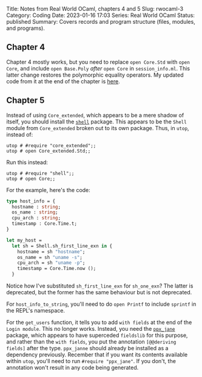 Title: Notes from Real World OCaml, chapters 4 and 5
Slug: rwocaml-3
Category: Coding
Date: 2023-01-16 17:03
Series: Real World OCaml
Status: published
Summary: Covers records and program structure (files, modules, and programs).

## Chapter 4

Chapter 4 mostly works, but you need to replace `open Core.Std` with `open Core`, and include `open Base.Poly` _after_ `open Core` in `session_info.ml`. This latter change restores the polymorphic equality operators. My updated code from it at the end of the chapter is [here](https://github.com/kgaughan/learning/tree/master/0015-real-world-ocaml/ch04).

## Chapter 5

Instead of using `Core_extended`, which appears to be a mere shadow of itself, you should install the [`shell`](https://ocaml.org/p/shell/v0.14.0/doc/Shell/) package. This appears to be the `Shell` module from `Core_extended` broken out to its own package. Thus, in `utop`, instead of:

``` { use_pygments=false }
utop # #require "core_extended";;
utop # open Core_extended.Std;;
```

Run this instead:

``` { use_pygments=false }
utop # #require "shell";;
utop # open Core;;
```

For the example, here's the code:

```ocaml
type host_info = {
  hostname : string;
  os_name : string;
  cpu_arch : string;
  timestamp : Core.Time.t;
}

let my_host =
  let sh = Shell.sh_first_line_exn in {
    hostname = sh "hostname";
    os_name = sh "uname -s";
    cpu_arch = sh "uname -p";
    timestamp = Core.Time.now ();
  }
```

Notice how I've substituted `sh_first_line_exn` for `sh_one_exn`? The latter is deprecated, but the former has the same behaviour but is not deprecated.

For `host_info_to_string`, you'll need to do `open Printf` to include `sprintf` in the REPL's namespace.

For the `get_users` function, it tells you to add `with fields` at the end of the `Login module`. This no longer works. Instead, you need the [`ppx_jane`](https://opam.ocaml.org/packages/ppx_jane/) package, which appears to have superceded `fieldslib` for this purpose, and rather than the `with fields`, you put the annotation `[@@deriving fields]` after the type. `ppx_janne` should already be installed as a dependency previously. Recember that if you want its contents available within `utop`, you'll need to run `#require "ppx_jane"`. If you don't, the annotation won't result in any code being generated.
